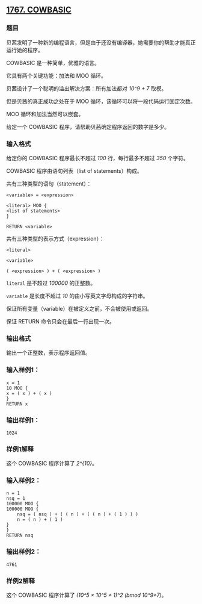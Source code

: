 ## [1767. COWBASIC](https://www.acwing.com/problem/content/1769/)

### 题目

贝茜发明了一种新的编程语言，但是由于还没有编译器，她需要你的帮助才能真正运行她的程序。

COWBASIC 是一种简单，优雅的语言。

它具有两个关键功能：加法和 MOO 循环。

贝茜设计了一个聪明的溢出解决方案：所有加法都对 *10^9 + 7* 取模。

但是贝茜的真正成功之处在于 MOO 循环，该循环可以将一段代码运行固定次数。

MOO 循环和加法当然可以嵌套。

给定一个 COWBASIC 程序，请帮助贝茜确定程序返回的数字是多少。

### 输入格式

给定你的 COWBASIC 程序最长不超过 *100* 行，每行最多不超过 *350* 个字符。

COWBASIC 程序由语句列表（list of statements）构成。

共有三种类型的语句（statement）：

```
<variable> = <expression>

<literal> MOO {
<list of statements>
}

RETURN <variable>
```

共有三种类型的表示方式（expression）：

```
<literal>

<variable>

( <expression> ) + ( <expression> )
```

`literal` 是不超过 *100000* 的正整数。

`variable` 是长度不超过 *10* 的由小写英文字母构成的字符串。

保证所有变量（variable）在被定义之前，不会被使用或返回。

保证 RETURN 命令只会在最后一行出现一次。

### 输出格式

输出一个正整数，表示程序返回值。

### 输入样例1：

```
x = 1
10 MOO {
x = ( x ) + ( x )
}
RETURN x
```

### 输出样例1：

```
1024
```

### 样例1解释

这个 COWBASIC 程序计算了 *2^{10}*。

### 输入样例2：

```
n = 1
nsq = 1
100000 MOO {
100000 MOO {
    nsq = ( nsq ) + ( ( n ) + ( ( n ) + ( 1 ) ) )
    n = ( n ) + ( 1 )
}
}
RETURN nsq
```

### 输出样例2：

```
4761
```

### 样例2解释

这个 COWBASIC 程序计算了 *(10^5 × 10^5 + 1)^2 (bmod 10^9+7)*。
